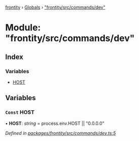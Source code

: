 [frontity](../README.md) › [Globals](../globals.md) › ["frontity/src/commands/dev"](_frontity_src_commands_dev_.md)

# Module: "frontity/src/commands/dev"

## Index

### Variables

* [HOST](_frontity_src_commands_dev_.md#const-host)

## Variables

### `Const` HOST

• **HOST**: *string* = process.env.HOST || "0.0.0.0"

*Defined in [packages/frontity/src/commands/dev.ts:5](https://github.com/frontity/frontity/blob/eb6bfe49/packages/frontity/src/commands/dev.ts#L5)*
